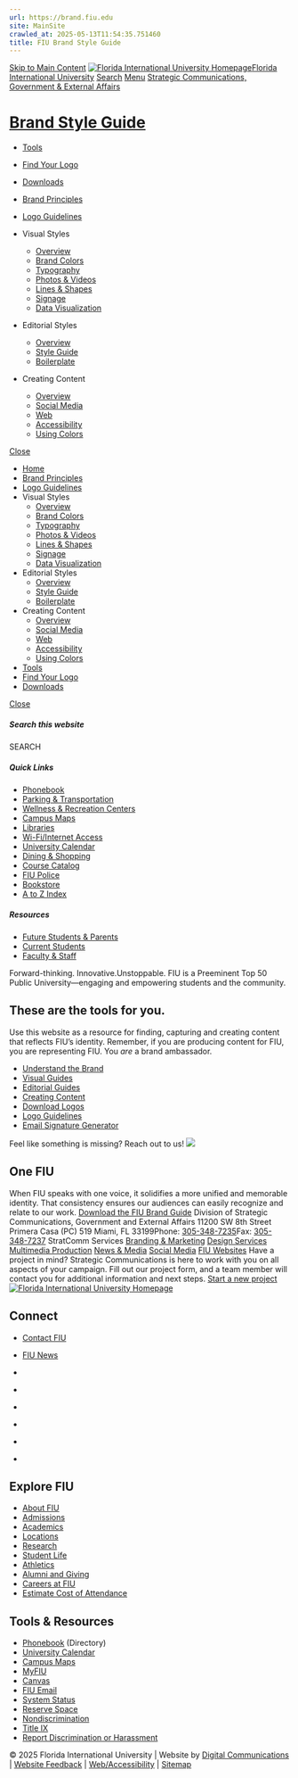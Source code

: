 ```yaml
---
url: https://brand.fiu.edu
site: MainSite
crawled_at: 2025-05-13T11:54:35.751460
title: FIU Brand Style Guide
---
```


[Skip to Main Content](https://brand.fiu.edu/#main-content)
[![Florida International University Homepage](https://digicdn.fiu.edu/core/_assets/images/logo-top.svg)Florida International University](https://www.fiu.edu/)
[Search](https://brand.fiu.edu/)
[Menu](https://brand.fiu.edu/)
[Strategic Communications, Government & External Affairs](https://stratcomm.fiu.edu/index.html)
# [Brand Style Guide](https://brand.fiu.edu/index.html)
  * [Tools](https://brand.fiu.edu/tools/index.html)
  * [Find Your Logo](https://brand.fiu.edu/downloads/index.html#logos)
  * [Downloads](https://brand.fiu.edu/downloads/index.html)


  * [Brand Principles](https://brand.fiu.edu/brand-principles/index.html)
  * [Logo Guidelines](https://brand.fiu.edu/logos/index.html)
  * Visual Styles
    * [Overview](https://brand.fiu.edu/visual-styles/index.html)
    * [Brand Colors](https://brand.fiu.edu/visual-styles/colors/index.html)
    * [Typography](https://brand.fiu.edu/visual-styles/typography/index.html)
    * [Photos & Videos](https://brand.fiu.edu/visual-styles/photos-videos/index.html)
    * [Lines & Shapes](https://brand.fiu.edu/visual-styles/lines-and-shapes/index.html)
    * [Signage](https://brand.fiu.edu/visual-styles/signage/index.html)
    * [Data Visualization](https://brand.fiu.edu/visual-styles/data-visualization/index.html)
  * Editorial Styles
    * [Overview](https://brand.fiu.edu/editorial-styles/index.html)
    * [Style Guide](https://brand.fiu.edu/editorial-styles/style-guide/index.html)
    * [Boilerplate](https://brand.fiu.edu/editorial-styles/boilerplate/index.html)
  * Creating Content 
    * [Overview](https://brand.fiu.edu/creating-content/index.html)
    * [Social Media](https://brand.fiu.edu/creating-content/social-media/index.html)
    * [Web](https://brand.fiu.edu/creating-content/web/index.html)
    * [Accessibility](https://brand.fiu.edu/creating-content/accessibility/index.html)
    * [Using Colors](https://brand.fiu.edu/creating-content/using-colors/index.html)


[Close](https://brand.fiu.edu/)
  * [Home](https://brand.fiu.edu/index.html)
  * [Brand Principles](https://brand.fiu.edu/brand-principles/index.html)
  * [Logo Guidelines](https://brand.fiu.edu/logos/index.html)
  * Visual Styles
    * [Overview](https://brand.fiu.edu/visual-styles/index.html)
    * [Brand Colors](https://brand.fiu.edu/visual-styles/colors/index.html)
    * [Typography](https://brand.fiu.edu/visual-styles/typography/index.html)
    * [Photos & Videos](https://brand.fiu.edu/visual-styles/photos-videos/index.html)
    * [Lines & Shapes](https://brand.fiu.edu/visual-styles/lines-and-shapes/index.html)
    * [Signage](https://brand.fiu.edu/visual-styles/signage/index.html)
    * [Data Visualization](https://brand.fiu.edu/visual-styles/data-visualization/index.html)
  * Editorial Styles
    * [Overview](https://brand.fiu.edu/editorial-styles/index.html)
    * [Style Guide](https://brand.fiu.edu/editorial-styles/style-guide/index.html)
    * [Boilerplate](https://brand.fiu.edu/editorial-styles/boilerplate/index.html)
  * Creating Content 
    * [Overview](https://brand.fiu.edu/creating-content/index.html)
    * [Social Media](https://brand.fiu.edu/creating-content/social-media/index.html)
    * [Web](https://brand.fiu.edu/creating-content/web/index.html)
    * [Accessibility](https://brand.fiu.edu/creating-content/accessibility/index.html)
    * [Using Colors](https://brand.fiu.edu/creating-content/using-colors/index.html)
  * [Tools](https://brand.fiu.edu/tools/index.html)
  * [Find Your Logo](https://brand.fiu.edu/downloads/index.html#logos)
  * [Downloads](https://brand.fiu.edu/downloads/index.html)


[ Close ](https://brand.fiu.edu/)
##### Search this website
SEARCH
##### Quick Links
  * [ Phonebook](https://phonebook.fiu.edu)
  * [ Parking & Transportation](https://parking.fiu.edu/)
  * [ Wellness & Recreation Centers](https://dasa.fiu.edu/all-departments/wellness-recreation-centers/)
  * [ Campus Maps](http://campusmaps.fiu.edu/)
  * [ Libraries](https://library.fiu.edu/)
  * [ Wi-Fi/Internet Access](https://network.fiu.edu/)
  * [ University Calendar](https://calendar.fiu.edu/)
  * [ Dining & Shopping](https://shop.fiu.edu/)
  * [ Course Catalog](https://catalog.fiu.edu/)
  * [ FIU Police](https://police.fiu.edu/)
  * [ Bookstore](https://shop.fiu.edu/retail/barnes-noble/course-materials/)
  * [ A to Z Index](https://www.fiu.edu/atoz/index.html)


##### Resources
  * [ Future Students & Parents](https://www.fiu.edu/information-for/future-students-parents.html)
  * [ Current Students](https://www.fiu.edu/information-for/current-students.html)
  * [ Faculty & Staff](https://www.fiu.edu/information-for/faculty-staff.html)


Forward-thinking. Innovative.Unstoppable.
FIU is a Preeminent Top 50 Public University—engaging and empowering students and the community.
## These are the tools for you.
Use this website as a resource for finding, capturing and creating content that reflects FIU’s identity. Remember, if you are producing content for FIU, you are representing FIU.
You _are_ a brand ambassador.
  * [Understand the Brand](https://brand.fiu.edu/brand-principles/index.html)
  * [Visual Guides](https://brand.fiu.edu/visual-styles/index.html)
  * [Editorial Guides](https://brand.fiu.edu/editorial-styles/index.html)
  * [Creating Content](https://brand.fiu.edu/creating-content/index.html)
  * [Download Logos](https://brand.fiu.edu/downloads/index.html#logos)
  * [Logo Guidelines](https://brand.fiu.edu/logos/index.html)
  * [Email Signature Generator](https://brand.fiu.edu/tools/email-signature-generator/index.html)


Feel like something is missing? Reach out to us!
![](https://brand.fiu.edu/_assets/images/tone-words-dynamic.jpg)
## One FIU
When FIU speaks with one voice, it solidifies a more unified and memorable identity. That consistency ensures our audiences can easily recognize and relate to our work.
[Download the FIU Brand Guide](https://brandfolder.com/s/3sx4xx3s9mwq9nkk5nknfc)
Division of Strategic Communications, Government and External Affairs
11200 SW 8th Street Primera Casa (PC) 519 Miami, FL 33199Phone: [305-348-7235](tel:305-348-7235)Fax: [305-348-7237](fax:305-348-7237)
StratComm Services
[Branding & Marketing](https://stratcomm.fiu.edu/branding/index.html) [Design Services](https://stratcomm.fiu.edu/digital-print/design-services/index.html) [Multimedia Production](https://stratcomm.fiu.edu/digital-print/multimedia-production/index.html) [News & Media](https://stratcomm.fiu.edu/news-media/index.html) [Social Media](https://stratcomm.fiu.edu/social-media/index.html) [FIU Websites](https://stratcomm.fiu.edu/digital-print/websites/index.html)
Have a project in mind?
Strategic Communications is here to work with you on all aspects of your campaign. Fill out our project form, and a team member will contact you for additional information and next steps.
[Start a new project](https://stratcomm.fiu.edu/projects/)
[ ![Florida International University Homepage](https://digicdn.fiu.edu/core/_assets/images/footer-logo.svg) ](https://www.fiu.edu/)
## Connect
  * [Contact FIU](https://www.fiu.edu/about/contact-us/index.html)
  * [FIU News](https://news.fiu.edu/)


  * [](https://www.instagram.com/fiuinstagram/)
  * [](https://www.linkedin.com/school/florida-international-university/)
  * [](https://www.facebook.com/floridainternational)
  * [](https://twitter.com/fiu)
  * [](https://www.youtube.com/user/FloridaInternational)
  * [](https://flickr.com/photos/fiu)


## Explore FIU
  * [About FIU](https://www.fiu.edu/about/index.html)
  * [Admissions](https://www.fiu.edu/admissions/index.html)
  * [Academics](https://www.fiu.edu/academics/index.html)
  * [Locations](https://www.fiu.edu/locations/index.html)
  * [Research](https://www.fiu.edu/research/index.html)
  * [Student Life](https://www.fiu.edu/student-life/index.html)
  * [Athletics](https://www.fiu.edu/athletics/index.html)
  * [Alumni and Giving](https://www.fiu.edu/alumni-and-giving/index.html)
  * [Careers at FIU](https://hr.fiu.edu/careers/)
  * [Estimate Cost of Attendance](https://onestop.fiu.edu/finances/estimate-your-costs/)


## Tools & Resources
  * [Phonebook](https://phonebook.fiu.edu) (Directory)
  * [University Calendar](https://calendar.fiu.edu/)
  * [Campus Maps](https://campusmaps.fiu.edu/)
  * [MyFIU](https://my.fiu.edu/)
  * [Canvas](https://canvas.fiu.edu)
  * [FIU Email](http://mail.fiu.edu/)
  * [System Status](https://fiu.service-now.com/sp?id=services_status)
  * [Reserve Space](https://centralreservations.fiu.edu/)
  * [Nondiscrimination](https://ace.fiu.edu/civil-rights/harassment-and-discrimination/)
  * [Title IX](https://ace.fiu.edu/title-ix/)
  * [Report Discrimination or Harassment](https://report.fiu.edu/)


© 2025 Florida International University  | Website by [Digital Communications](https://stratcomm.fiu.edu/digital-print/websites/) | [Website Feedback](https://webforms.fiu.edu/view.php?id=370774) | [Web/Accessibility](https://accessibility.fiu.edu/) | [Sitemap](https://brand.fiu.edu/sitemap.html)
[](https://brand.fiu.edu/)
